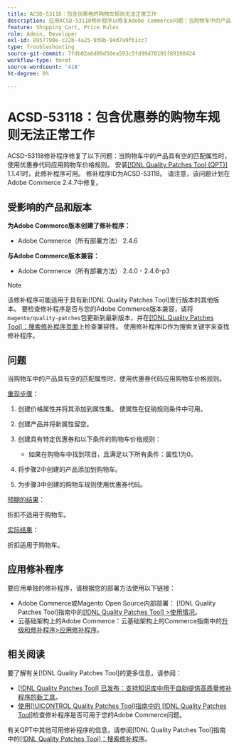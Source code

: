 ```yaml
---
title: ACSD-53118：包含优惠券的购物车规则无法正常工作
description: 应用ACSD-53118修补程序以修复Adobe Commerce问题：当购物车中的产品具有空的匹配属性时，使用优惠券代码应用购物车价格规则。
feature: Shopping Cart, Price Rules
role: Admin, Developer
exl-id: 8957790e-c22b-4a25-939b-94d7a9fb1cc7
type: Troubleshooting
source-git-commit: 7fdb02a6d89d50ea593c5fd99d78101f89198424
workflow-type: tm+mt
source-wordcount: '418'
ht-degree: 0%

---
```


# ACSD-53118：包含优惠券的购物车规则无法正常工作

ACSD-53118修补程序修复了以下问题：当购物车中的产品具有空的匹配属性时，使用优惠券代码应用购物车价格规则。 安装[[!DNL Quality Patches Tool (QPT)]](https://experienceleague.adobe.com/zh-hans/docs/commerce-operations/tools/quality-patches-tool/quality-patches-tool-to-self-serve-quality-patches) 1.1.41时，此修补程序可用。 修补程序ID为ACSD-53118。 请注意，该问题计划在Adobe Commerce 2.4.7中修复。

## 受影响的产品和版本

**为Adobe Commerce版本创建了修补程序：**

* Adobe Commerce（所有部署方法） 2.4.6

**与Adobe Commerce版本兼容：**

* Adobe Commerce（所有部署方法） 2.4.0 - 2.4.6-p3

>[!NOTE]
>
>该修补程序可能适用于具有新[!DNL Quality Patches Tool]发行版本的其他版本。 要检查修补程序是否与您的Adobe Commerce版本兼容，请将`magento/quality-patches`包更新到最新版本，并在[[!DNL Quality Patches Tool]：搜索修补程序页面](https://experienceleague.adobe.com/tools/commerce-quality-patches/index.html?lang=zh-Hans)上检查兼容性。 使用修补程序ID作为搜索关键字来查找修补程序。

## 问题

当购物车中的产品具有空的匹配属性时，使用优惠券代码应用购物车价格规则。

<u>重现步骤</u>：

1. 创建价格属性并将其添加到属性集。 使属性在促销规则条件中可用。
1. 创建产品并将新属性留空。
1. 创建具有特定优惠券和以下条件的购物车价格规则：

   * 如果在购物车中找到项目，且满足以下所有条件：属性1为0。

1. 将步骤2中创建的产品添加到购物车。
1. 为步骤3中创建的购物车规则使用优惠券代码。

<u>预期的结果</u>：

折扣不适用于购物车。

<u>实际结果</u>：

折扣适用于购物车。

## 应用修补程序

要应用单独的修补程序，请根据您的部署方法使用以下链接：

* Adobe Commerce或Magento Open Source内部部署： [!DNL Quality Patches Tool]指南中的[[!DNL Quality Patches Tool] >使用情况](/help/tools/quality-patches-tool/usage.md)。
* 云基础架构上的Adobe Commerce：云基础架构上的Commerce指南中的[升级和修补程序>应用修补程序](https://experienceleague.adobe.com/docs/commerce-cloud-service/user-guide/develop/upgrade/apply-patches.html?lang=zh-Hans)。

## 相关阅读

要了解有关[!DNL Quality Patches Tool]的更多信息，请参阅：

* [[!DNL Quality Patches Tool] 已发布：支持知识库中用于自助提供高质量修补程序的新工具](https://experienceleague.adobe.com/zh-hans/docs/commerce-operations/tools/quality-patches-tool/quality-patches-tool-to-self-serve-quality-patches)。
* [使用[!UICONTROL Quality Patches Tool]指南中的 [!DNL Quality Patches Tool]](/help/tools/quality-patches-tool/patches-available-in-qpt/check-patch-for-magento-issue-with-magento-quality-patches.md)检查修补程序是否可用于您的Adobe Commerce问题。


有关QPT中其他可用修补程序的信息，请参阅[!DNL Quality Patches Tool]指南中的[[!DNL Quality Patches Tool]：搜索修补程序](https://experienceleague.adobe.com/tools/commerce-quality-patches/index.html?lang=zh-Hans)。
